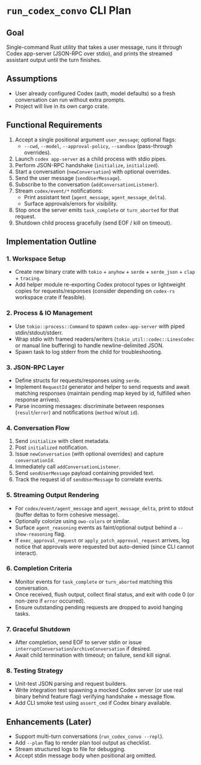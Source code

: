 # `run_codex_convo` CLI Plan

## Goal

Single-command Rust utility that takes a user message, runs it through Codex app-server (JSON-RPC over stdio), and prints the streamed assistant output until the turn finishes.

## Assumptions

- User already configured Codex (auth, model defaults) so a fresh conversation can run without extra prompts.
- Project will live in its own cargo crate.

## Functional Requirements

1. Accept a single positional argument `user_message`; optional flags:
   - `--cwd`, `--model`, `--approval-policy`, `--sandbox` (pass-through overrides).
2. Launch `codex app-server` as a child process with stdio pipes.
3. Perform JSON-RPC handshake (`initialize`, `initialized`).
4. Start a conversation (`newConversation`) with optional overrides.
5. Send the user message (`sendUserMessage`).
6. Subscribe to the conversation (`addConversationListener`).
7. Stream `codex/event/*` notifications:
   - Print assistant text (`agent_message`, `agent_message_delta`).
   - Surface approvals/errors for visibility.
8. Stop once the server emits `task_complete` or `turn_aborted` for that request.
9. Shutdown child process gracefully (send EOF / kill on timeout).

## Implementation Outline

### 1. Workspace Setup

- Create new binary crate with `tokio` + `anyhow` + `serde` + `serde_json` + `clap` + `tracing`.
- Add helper module re-exporting Codex protocol types or lightweight copies for requests/responses (consider depending on `codex-rs` workspace crate if feasible).

### 2. Process & IO Management

- Use `tokio::process::Command` to spawn `codex-app-server` with piped stdin/stdout/stderr.
- Wrap stdio with framed readers/writers (`tokio_util::codec::LinesCodec` or manual line buffering) to handle newline-delimited JSON.
- Spawn task to log stderr from the child for troubleshooting.

### 3. JSON-RPC Layer

- Define structs for requests/responses using `serde`.
- Implement `RequestId` generator and helper to send requests and await matching responses (maintain pending map keyed by id, fulfilled when response arrives).
- Parse incoming messages: discriminate between responses (`result`/`error`) and notifications (`method` w/out `id`).

### 4. Conversation Flow

1. Send `initialize` with client metadata.
2. Post `initialized` notification.
3. Issue `newConversation` (with optional overrides) and capture `conversationId`.
4. Immediately call `addConversationListener`.
5. Send `sendUserMessage` payload containing provided text.
6. Track the request id of `sendUserMessage` to correlate events.

### 5. Streaming Output Rendering

- For `codex/event/agent_message` and `agent_message_delta`, print to stdout (buffer deltas to form cohesive message).
- Optionally colorize using `owo-colors` or similar.
- Surface `agent_reasoning` events as faint/optional output behind a `--show-reasoning` flag.
- If `exec_approval_request` or `apply_patch_approval_request` arrives, log notice that approvals were requested but auto-denied (since CLI cannot interact).

### 6. Completion Criteria

- Monitor events for `task_complete` or `turn_aborted` matching this conversation.
- Once received, flush output, collect final status, and exit with code 0 (or non-zero if `error` occurred).
- Ensure outstanding pending requests are dropped to avoid hanging tasks.

### 7. Graceful Shutdown

- After completion, send EOF to server stdin or issue `interruptConversation`/`archiveConversation` if desired.
- Await child termination with timeout; on failure, send kill signal.

### 8. Testing Strategy

- Unit-test JSON parsing and request builders.
- Write integration test spawning a mocked Codex server (or use real binary behind feature flag) verifying handshake + message flow.
- Add CLI smoke test using `assert_cmd` if Codex binary available.

## Enhancements (Later)

- Support multi-turn conversations (`run_codex_convo --repl`).
- Add `--plan` flag to render plan tool output as checklist.
- Stream structured logs to file for debugging.
- Accept stdin message body when positional arg omitted.

